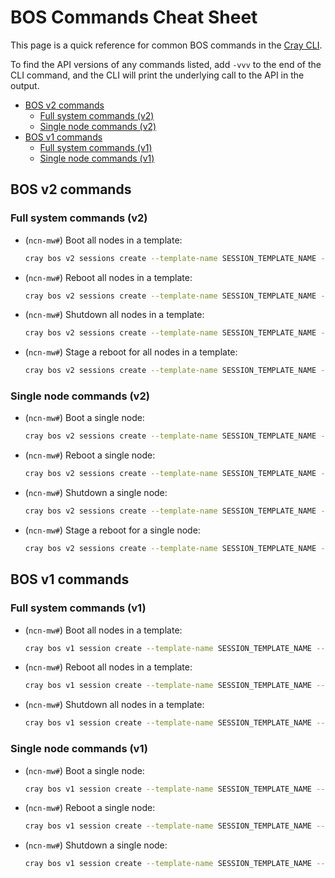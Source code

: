 # BOS Commands Cheat Sheet

This page is a quick reference for common BOS commands in the [Cray CLI](../../glossary.md#cray-cli-cray).

To find the API versions of any commands listed, add `-vvv` to the end of the CLI command, and the CLI will print the underlying call to the API in the output.

* [BOS v2 commands](#bos-v2-commands)
    * [Full system commands (v2)](#full-system-commands-v2)
    * [Single node commands (v2)](#single-node-commands-v2)
* [BOS v1 commands](#bos-v1-commands)
    * [Full system commands (v1)](#full-system-commands-v1)
    * [Single node commands (v1)](#single-node-commands-v1)

## BOS v2 commands

### Full system commands (v2)

* (`ncn-mw#`) Boot all nodes in a template:

    ```bash
    cray bos v2 sessions create --template-name SESSION_TEMPLATE_NAME --operation boot
    ```

* (`ncn-mw#`) Reboot all nodes in a template:

    ```bash
    cray bos v2 sessions create --template-name SESSION_TEMPLATE_NAME --operation reboot
    ```

* (`ncn-mw#`) Shutdown all nodes in a template:

    ```bash
    cray bos v2 sessions create --template-name SESSION_TEMPLATE_NAME --operation shutdown
    ```

* (`ncn-mw#`) Stage a reboot for all nodes in a template:

    ```bash
    cray bos v2 sessions create --template-name SESSION_TEMPLATE_NAME --operation reboot --staged True
    ```

### Single node commands (v2)

* (`ncn-mw#`) Boot a single node:

    ```bash
    cray bos v2 sessions create --template-name SESSION_TEMPLATE_NAME --operation boot --limit <node's xname>
    ```

* (`ncn-mw#`) Reboot a single node:

    ```bash
    cray bos v2 sessions create --template-name SESSION_TEMPLATE_NAME --operation reboot --limit <node's xname>
    ```

* (`ncn-mw#`) Shutdown a single node:

    ```bash
    cray bos v2 sessions create --template-name SESSION_TEMPLATE_NAME --operation shutdown --limit <node's xname>
    ```

* (`ncn-mw#`) Stage a reboot for a single node:

    ```bash
    cray bos v2 sessions create --template-name SESSION_TEMPLATE_NAME --operation reboot --staged True --limit <node's xname>
    ```

## BOS v1 commands

### Full system commands (v1)

* (`ncn-mw#`) Boot all nodes in a template:

    ```bash
    cray bos v1 session create --template-name SESSION_TEMPLATE_NAME --operation boot
    ```

* (`ncn-mw#`) Reboot all nodes in a template:

    ```bash
    cray bos v1 session create --template-name SESSION_TEMPLATE_NAME --operation reboot
    ```

* (`ncn-mw#`) Shutdown all nodes in a template:

    ```bash
    cray bos v1 session create --template-name SESSION_TEMPLATE_NAME --operation shutdown
    ```

### Single node commands (v1)

* (`ncn-mw#`) Boot a single node:

    ```bash
    cray bos v1 session create --template-name SESSION_TEMPLATE_NAME --operation boot --limit <node's xname>
    ```

* (`ncn-mw#`) Reboot a single node:

    ```bash
    cray bos v1 session create --template-name SESSION_TEMPLATE_NAME --operation reboot --limit <node's xname>
    ```

* (`ncn-mw#`) Shutdown a single node:

    ```bash
    cray bos v1 session create --template-name SESSION_TEMPLATE_NAME --operation shutdown --limit <node's xname>
    ```
